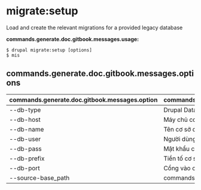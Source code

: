 # migrate:setup
Load and create the relevant migrations for a provided legacy database

**commands.generate.doc.gitbook.messages.usage:**
```
$ drupal migrate:setup [options]
$ mis  
```

## commands.generate.doc.gitbook.messages.options
commands.generate.doc.gitbook.messages.option | commands.generate.doc.gitbook.messages.details
-------|-------------
--db-type | Drupal Database type
--db-host | Máy chủ cơ sở dữ liệu
--db-name | Tên cơ sở dữ liệu
--db-user | Người dùng cơ sở dữ liệu
--db-pass | Mật khẩu cơ sở dữ liệu
--db-prefix | Tiền tố cơ sở dữ liệu
--db-port | Cổng vào cơ sở dữ liệu
--source-base_path | commands.migrate.setup.options.source-base-path
